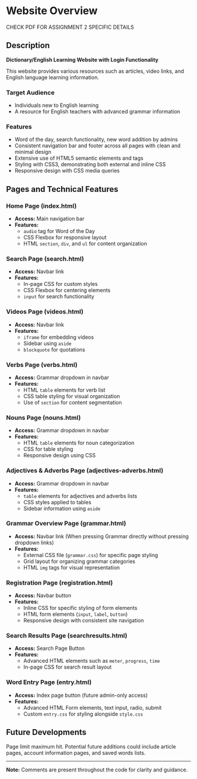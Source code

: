 # Website Overview

CHECK PDF FOR ASSIGNMENT 2 SPECIFIC DETAILS

## Description
**Dictionary/English Learning Website with Login Functionality**

This website provides various resources such as articles, video links, and English language learning information.

### Target Audience
- Individuals new to English learning
- A resource for English teachers with advanced grammar information

### Features
- Word of the day, search functionality, new word addition by admins
- Consistent navigation bar and footer across all pages with clean and minimal design
- Extensive use of HTML5 semantic elements and tags
- Styling with CSS3, demonstrating both external and inline CSS
- Responsive design with CSS media queries

## Pages and Technical Features

### Home Page (index.html)
- **Access:** Main navigation bar
- **Features:**
  - `audio` tag for Word of the Day
  - CSS Flexbox for responsive layout
  - HTML `section`, `div`, and `ul` for content organization

### Search Page (search.html)
- **Access:** Navbar link
- **Features:**
  - In-page CSS for custom styles
  - CSS Flexbox for centering elements
  - `input` for search functionality

### Videos Page (videos.html)
- **Access:** Navbar link
- **Features:**
  - `iframe` for embedding videos
  - Sidebar using `aside`
  - `blockquote` for quotations

### Verbs Page (verbs.html)
- **Access:** Grammar dropdown in navbar
- **Features:**
  - HTML `table` elements for verb list
  - CSS table styling for visual organization
  - Use of `section` for content segmentation

### Nouns Page (nouns.html)
- **Access:** Grammar dropdown in navbar
- **Features:**
  - HTML `table` elements for noun categorization
  - CSS for table styling
  - Responsive design using CSS

### Adjectives & Adverbs Page (adjectives-adverbs.html)
- **Access:** Grammar dropdown in navbar
- **Features:**
  - `table` elements for adjectives and adverbs lists
  - CSS styles applied to tables
  - Sidebar information using `aside`

### Grammar Overview Page (grammar.html)
- **Access:** Navbar link (When pressing Grammar directly without pressing dropdown links)
- **Features:**
  - External CSS file (`grammar.css`) for specific page styling
  - Grid layout for organizing grammar categories
  - HTML `img` tags for visual representation

### Registration Page (registration.html)
- **Access:** Navbar button
- **Features:**
  - Inline CSS for specific styling of form elements
  - HTML form elements (`input`, `label`, `button`)
  - Responsive design with consistent site navigation

### Search Results Page (searchresults.html)
- **Access:** Search Page Button
- **Features:**
  - Advanced HTML elements such as `meter`, `progress`, `time`
  - In-page CSS for search result layout

### Word Entry Page (entry.html)
- **Access:** Index page button (future admin-only access)
- **Features:**
  - Advanced HTML Form elements, text input, radio, submit
  - Custom `entry.css` for styling alongside `style.css`

## Future Developments
Page limit maximum hit. Potential future additions could include article pages, account information pages, and saved words lists.

---

**Note:** Comments are present throughout the code for clarity and guidance.
